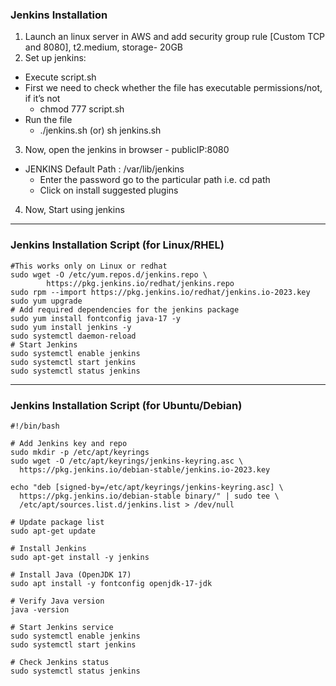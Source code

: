 ### Jenkins Installation
1. Launch an linux server in AWS and add security group rule [Custom TCP and 8080], t2.medium, storage- 20GB
2. Set up jenkins:
* Execute script.sh 
*  First we need to check whether the file has executable permissions/not, if it’s not
     * chmod 777 script.sh
* Run the file
     * ./jenkins.sh (or) sh jenkins.sh
3. Now, open the jenkins in browser  -  publicIP:8080
* JENKINS Default Path : /var/lib/jenkins   
     * Enter the password go to the particular path i.e. cd path
     * Click on install suggested plugins
4. Now, Start using jenkins

---
### Jenkins Installation Script (for Linux/RHEL)
```#!/bin/bash 
#This works only on Linux or redhat 
sudo wget -O /etc/yum.repos.d/jenkins.repo \
       	https://pkg.jenkins.io/redhat/jenkins.repo 
sudo rpm --import https://pkg.jenkins.io/redhat/jenkins.io-2023.key
sudo yum upgrade 
# Add required dependencies for the jenkins package 
sudo yum install fontconfig java-17 -y 
sudo yum install jenkins -y
sudo systemctl daemon-reload 
# Start Jenkins
sudo systemctl enable jenkins 
sudo systemctl start jenkins 
sudo systemctl status jenkins
```
---
### Jenkins Installation Script (for Ubuntu/Debian)
```commandline
#!/bin/bash

# Add Jenkins key and repo
sudo mkdir -p /etc/apt/keyrings
sudo wget -O /etc/apt/keyrings/jenkins-keyring.asc \
  https://pkg.jenkins.io/debian-stable/jenkins.io-2023.key

echo "deb [signed-by=/etc/apt/keyrings/jenkins-keyring.asc] \
  https://pkg.jenkins.io/debian-stable binary/" | sudo tee \
  /etc/apt/sources.list.d/jenkins.list > /dev/null

# Update package list
sudo apt-get update

# Install Jenkins
sudo apt-get install -y jenkins

# Install Java (OpenJDK 17)
sudo apt install -y fontconfig openjdk-17-jdk

# Verify Java version
java -version

# Start Jenkins service
sudo systemctl enable jenkins
sudo systemctl start jenkins

# Check Jenkins status
sudo systemctl status jenkins
```

